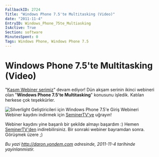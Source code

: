 ```yaml
---
FallbackID: 2724
Title: "Windows Phone 7.5'te Multitasking (Video)"
date: "2011-11-4"
EntryID: Windows_Phone_75te_Multiasking
IsActive: True
Section: software
MinutesSpent: 0
Tags: Windows Phone, Windows Phone 7.5
---
```

# Windows Phone 7.5'te Multitasking (Video)
"[Kasım Webiner
serimiz](http://daron.yondem.com/tr/post/Kasim_Ayi_Webinerleri_SL_WP7_Win8_IE10_Azure)"
devam ediyor! Dün akşam serinin ikinci webineri olan "**Windows Phone
7.5'te Multitasking**" konusunu işledik. Katılan herkese çok
teşekkürler.

![Silverlight Geliştiricileri için Windows Phone 7.5'e Giriş
Webineri](media/Windows_Phone_75te_Multiasking/wp75_multitasking.jpg)\
Webiner kaydını indirmek için
[SeminerTV'ye](http://daron.yondem.com/tr/seminertv/) uğrayın!

Webiner kaydını yine başarılı bir şekilde almayı başardım :) Hemen
[SeminerTV'den](http://daron.yondem.com/tr/seminertv/) indirebilirsiniz.
Bir sonraki webiner bayramdan sonra. Görüşmek üzere ;)



*Bu yazi http://daron.yondem.com adresinde, 2011-11-4 tarihinde yayinlanmistir.*
